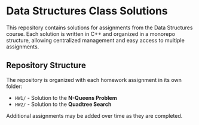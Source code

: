 # Data Structures Class Solutions

This repository contains solutions for assignments from the Data Structures course. Each solution is written in C++ and organized in a monorepo structure, allowing centralized management and easy access to multiple assignments.

## Repository Structure

The repository is organized with each homework assignment in its own folder:

- `HW1/` - Solution to the **N-Queens Problem**
- `HW2/` - Solution to the **Quadtree Search**

Additional assignments may be added over time as they are completed.
